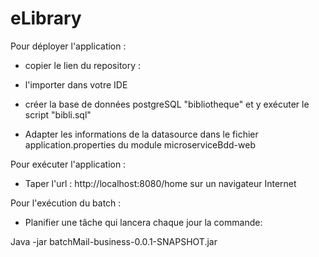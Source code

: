 # eLibrary


Pour déployer l'application : 

- copier le lien du repository : 

- l'importer dans votre IDE

- créer la base de données postgreSQL "bibliotheque" et y exécuter le script "bibli.sql"

- Adapter les informations de la datasource dans le fichier application.properties du module microserviceBdd-web

Pour exécuter l'application : 

- Taper l'url : http://localhost:8080/home sur un navigateur Internet

Pour l'exécution du batch : 

- Planifier une tâche qui lancera chaque jour la commande:

Java -jar batchMail-business-0.0.1-SNAPSHOT.jar

